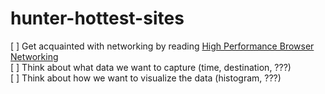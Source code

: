 # hunter-hottest-sites

[ ] Get acquainted with networking by reading [High Performance Browser Networking](https://hpbn.co/brief-history-of-http/)  
[ ] Think about what data we want to capture (time, destination, ???)  
[ ] Think about how we want to visualize the data (histogram, ???)  
